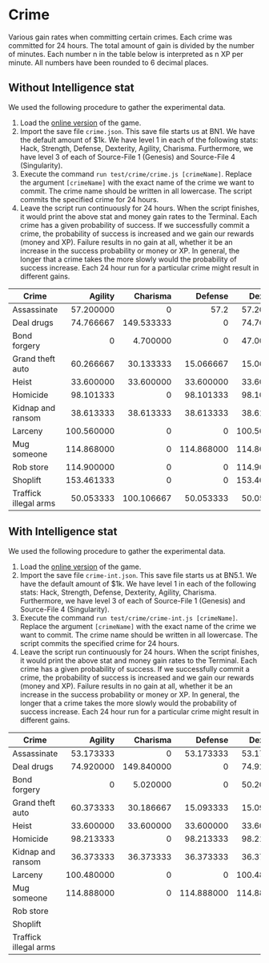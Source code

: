 # Crime

Various gain rates when committing certain crimes. Each crime was committed for
24 hours. The total amount of gain is divided by the number of minutes. Each
number n in the table below is interpreted as n XP per minute. All numbers have
been rounded to 6 decimal places.

## Without Intelligence stat

We used the following procedure to gather the experimental data.

1. Load the [online version](https://danielyxie.github.io/bitburner/) of the
   game.
1. Import the save file `crime.json`. This save file starts us at BN1. We have
   the default amount of $1k. We have level 1 in each of the following stats:
   Hack, Strength, Defense, Dexterity, Agility, Charisma. Furthermore, we have
   level 3 of each of Source-File 1 (Genesis) and Source-File 4 (Singularity).
1. Execute the command `run test/crime/crime.js [crimeName]`. Replace the
   argument `[crimeName]` with the exact name of the crime we want to commit.
   The crime name should be written in all lowercase. The script commits the
   specified crime for 24 hours.
1. Leave the script run continuously for 24 hours. When the script finishes, it
   would print the above stat and money gain rates to the Terminal. Each crime
   has a given probability of success. If we successfully commit a crime, the
   probability of success is increased and we gain our rewards (money and XP).
   Failure results in no gain at all, whether it be an increase in the success
   probability or money or XP. In general, the longer that a crime takes the
   more slowly would the probability of success increase. Each 24 hour run for a
   particular crime might result in different gains.

| Crime                 |    Agility |   Charisma |    Defense |  Dexterity |      Hack |      Karma |      Money |  Strength |
| --------------------- | ---------: | ---------: | ---------: | ---------: | --------: | ---------: | ---------: | --------: |
| Assassinate           |  57.200000 |          0 |       57.2 |  57.200000 |         0 |  -0.744792 |  501333.33 |      57.2 |
| Deal drugs            |  74.766667 | 149.533333 |          0 |  74.766667 |         0 |  -2.920573 |  889066.67 |         0 |
| Bond forgery          |          0 |   4.700000 |          0 |  47.000000 | 31.333333 |  -0.012240 |  556000.00 |         0 |
| Grand theft auto      |  60.266667 |  30.133333 |  15.066667 |  15.066667 |         0 |  -1.471354 |  291555.56 | 15.066667 |
| Heist                 |  33.600000 |  33.600000 |  33.600000 |  33.600000 | 33.600000 |  -0.437500 |  853333.33 | 33.600000 |
| Homicide              |  98.101333 |          0 |  98.101333 |  98.101333 |         0 | -57.481250 | 1087520.00 | 98.101333 |
| Kidnap and ransom     |  38.613333 |  38.613333 |  38.613333 |  38.613333 |         0 |  -1.131250 |  390400.00 | 38.613333 |
| Larceny               | 100.560000 |          0 |          0 | 100.560000 | 75.420000 |  -0.982031 |  666311.11 |         0 |
| Mug someone           | 114.868000 |          0 | 114.868000 | 114.868000 |         0 |  -3.739193 |  688544.00 | 114.86800 |
| Rob store             | 114.900000 |          0 |          0 | 114.900000 | 76.600000 |  -0.498698 |  510222.22 |         0 |
| Shoplift              | 153.461333 |          0 |          0 | 153.461333 |         0 |  -2.997292 |  575306.67 |         0 |
| Traffick illegal arms |  50.053333 | 100.106667 |  50.053333 |  50.053333 |         0 |  -0.977604 |  617066.67 | 50.053333 |

## With Intelligence stat

We used the following procedure to gather the experimental data.

1. Load the [online version](https://danielyxie.github.io/bitburner/) of the
   game.
1. Import the save file `crime-int.json`. This save file starts us at BN5.1. We
   have the default amount of $1k. We have level 1 in each of the following
   stats: Hack, Strength, Defense, Dexterity, Agility, Charisma. Furthermore, we
   have level 3 of each of Source-File 1 (Genesis) and Source-File 4
   (Singularity).
1. Execute the command `run test/crime/crime-int.js [crimeName]`. Replace the
   argument `[crimeName]` with the exact name of the crime we want to commit.
   The crime name should be written in all lowercase. The script commits the
   specified crime for 24 hours.
1. Leave the script run continuously for 24 hours. When the script finishes, it
   would print the above stat and money gain rates to the Terminal. Each crime
   has a given probability of success. If we successfully commit a crime, the
   probability of success is increased and we gain our rewards (money and XP).
   Failure results in no gain at all, whether it be an increase in the success
   probability or money or XP. In general, the longer that a crime takes the
   more slowly would the probability of success increase. Each 24 hour run for a
   particular crime might result in different gains.

| Crime                 |    Agility |   Charisma |    Defense |  Dexterity |      Hack | Intelligence |      Karma |     Money |   Strength |
| --------------------- | ---------: | ---------: | ---------: | ---------: | --------: | -----------: | ---------: | --------: | ---------: |
| Assassinate           |  53.173333 |          0 |  53.173333 |  53.173333 |         0 |     0.167014 |  -0.692361 | 197333.33 |  53.173333 |
| Deal drugs            |  74.920000 | 149.840000 |          0 |  74.920000 |         0 |            0 |  -2.926563 | 445760.00 |          0 |
| Bond forgery          |          0 |   5.020000 |          0 |  50.200000 | 33.466667 |     0.645833 |  -0.013073 | 310000.00 |          0 |
| Grand theft auto      |  60.373333 |  30.186667 |  15.093333 |  15.093333 |         0 |     0.228889 |  -1.473958 | 146488.89 |  15.093333 |
| Heist                 |  33.600000 |  33.600000 |  33.600000 |  33.600000 | 33.600000 |     0.072222 |  -0.437500 | 426666.67 |  33.600000 |
| Homicide              |  98.213333 |          0 |  98.213333 |  98.213333 |         0 |            0 | -57.546875 | 544600.00 |  98.213333 |
| Kidnap and ransom     |  36.373333 |  36.373333 |  36.373333 |  36.373333 |         0 |     0.182361 |  -1.065625 | 161600.00 |  36.373333 |
| Larceny               | 100.480000 |          0 |          0 | 100.480000 | 75.360000 |        0.975 |  -0.981250 | 332800.00 |          0 |
| Mug someone           | 114.888000 |          0 | 114.888000 | 114.888000 |         0 |            0 |  -3.739844 | 344352.00 | 114.888000 |
| Rob store             |            |            |            |            |           |              |            |           |            |
| Shoplift              |            |            |            |            |           |              |            |           |            |
| Traffick illegal arms |            |            |            |            |           |              |            |           |            |
